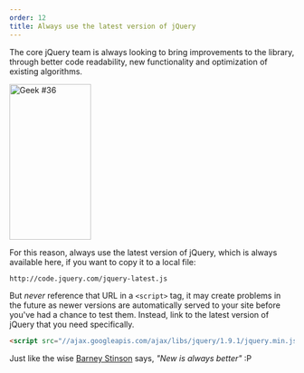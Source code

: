 ```yaml
---
order: 12
title: Always use the latest version of jQuery
---
```


The core jQuery team is always looking to bring improvements to the library, through better code readability, new functionality and optimization of existing algorithms.

<div class="img-right">
  <img id="geek-36" class="icos-geek" src="http://browserdiet.com/img/36.png" alt="Geek #36" width="144" height="275" />
</div>

For this reason, always use the latest version of jQuery, which is always available here, if you want to copy it to a local file:

```html
http://code.jquery.com/jquery-latest.js
```

But _never_ reference that URL in a `<script>` tag, it may create problems in the future as newer versions are automatically served to your site
before you've had a chance to test them. Instead, link to the latest version of jQuery that you need specifically.

```html
<script src="//ajax.googleapis.com/ajax/libs/jquery/1.9.1/jquery.min.js"></script>
```

Just like the wise [Barney Stinson](/img/new-is-always-better.gif) says, *"New is always better"* :P
